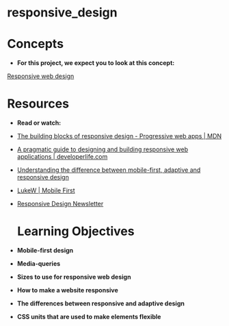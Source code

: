 # responsive_design

# Concepts
- **For this project, we expect you to look at this concept:**

[Responsive web design](https://intranet.alxswe.com/concepts/546)


# Resources
- **Read or watch:**

- [The building blocks of responsive design - Progressive web apps | MDN](https://developer.mozilla.org/en-US/docs/Learn/CSS/CSS_layout/Responsive_Design)
- [A pragmatic guide to designing and building responsive web applications | developerlife.com](https://developerlife.com/2019/08/25/guide-to-building-responsive-web-apps/)
- [Understanding the difference between mobile-first, adaptive and responsive design](https://fredericgonzalo.com/en/understanding-the-difference-between-mobile-first-adaptive-and-responsive-design/)
- [LukeW | Mobile First](https://www.lukew.com/ff/entry.asp?933)
- [Responsive Design Newsletter](https://bytes.dev/?s=rwd)

  # Learning Objectives
- **Mobile-first design**
- **Media-queries**
- **Sizes to use for responsive web design**
- **How to make a website responsive**
- **The differences between responsive and adaptive design**
- **CSS units that are used to make elements flexible**
